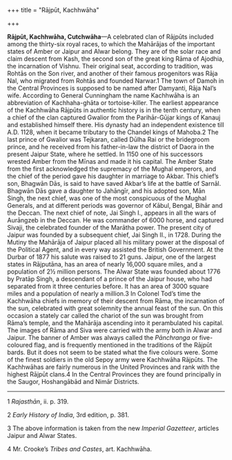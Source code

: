 +++
title = "Rājpūt, Kachhwāha"

+++

**Rājpūt, Kachhwāha, Cutchwāha**—A celebrated clan of Rājpūts included among the thirty-six royal races, to which the Mahārājas of the important states of Amber or Jaipur and Alwar belong. They are of the solar race and claim descent from Kash, the second son of the great king Rāma of Ajodhia, the incarnation of Vishnu. Their original seat, according to tradition, was Rohtās on the Son river, and another of their famous progenitors was Rāja Nal, who migrated from Rohtās and founded Narwar.1 The town of Damoh in the Central Provinces is supposed to be named after Damyanti, Rāja Nal’s wife. According to General Cunningham the name Kachhwāha is an abbreviation of Kachhaha-ghāta or tortoise-killer. The earliest appearance of the Kachhwāha Rājpūts in authentic history is in the tenth century, when a chief of the clan captured Gwalior from the Parihār-Gūjar kings of Kanauj and established himself there. His dynasty had an independent existence till A.D. 1128, when it became tributary to the Chandel kings of Mahoba.2 The last prince of Gwalior was Tejkaran, called Dūlha Rai or the bridegroom prince, and he received from his father-in-law the district of Daora in the present Jaipur State, where he settled. In 1150 one of his successors wrested Amber from the Mīnas and made it his capital. The Amber State from the first acknowledged the supremacy of the Mughal emperors, and the chief of the period gave his daughter in marriage to Akbar. This chief’s son, Bhagwān Dās, is said to have saved Akbar’s life at the battle of Sarnāl. Bhagwān Dās gave a daughter to Jahāngīr, and his adopted son, Mān Singh, the next chief, was one of the most conspicuous of the Mughal Generals, and at different periods was governor of Kābul, Bengal, Bihār and the Deccan. The next chief of note, Jai Singh I., appears in all the wars of Aurāngzeb in the Deccan. He was commander of 6000 horse, and captured Sivaji, the celebrated founder of the Marātha power. The present city of Jaipur was founded by a subsequent chief, Jai Singh II., in 1728. During the Mutiny the Mahārāja of Jaipur placed all his military power at the disposal of the Political Agent, and in every way assisted the British Government. At the Durbar of 1877 his salute was raised to 21 guns. Jaipur, one of the largest states in Rājputāna, has an area of nearly 16,000 square miles, and a population of 2½ million persons. The Alwar State was founded about 1776 by Pratāp Singh, a descendant of a prince of the Jaipur house, who had separated from it three centuries before. It has an area of 3000 square miles and a population of nearly a million.3 In Colonel Tod’s time the Kachhwāha chiefs in memory of their descent from Rāma, the incarnation of the sun, celebrated with great solemnity the annual feast of the sun. On this occasion a stately car called the chariot of the sun was brought from Rāma’s temple, and the Mahārāja ascending into it perambulated his capital. The images of Rāma and Siva were carried with the army both in Alwar and Jaipur. The banner of Amber was always called the *Pānchranga* or five-coloured flag, and is frequently mentioned in the traditions of the Rājpūt bards. But it does not seem to be stated what the five colours were. Some of the finest soldiers in the old Sepoy army were Kachhwāha Rājpūts. The Kachhwāhas are fairly numerous in the United Provinces and rank with the highest Rājpūt clans.4 In the Central Provinces they are found principally in the Saugor, Hoshangābād and Nimār Districts. 

___________________

1 *Rajasthān*, ii. p. 319. 

2 *Early History of India*, 3rd edition, p. 381. 

3 The above information is taken from the new *Imperial Gazetteer*, articles Jaipur and Alwar States. 

4 Mr. Crooke’s *Tribes and Castes*, art. Kachhwāha. 

